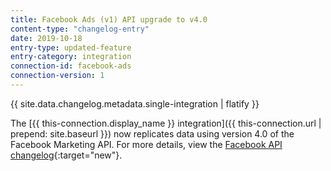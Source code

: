 ```yaml
---
title: Facebook Ads (v1) API upgrade to v4.0
content-type: "changelog-entry"
date: 2019-10-18
entry-type: updated-feature
entry-category: integration
connection-id: facebook-ads
connection-version: 1
---
```


{{ site.data.changelog.metadata.single-integration | flatify }}

The [{{ this-connection.display_name }} integration]({{ this-connection.url | prepend: site.baseurl }}) now replicates data using version 4.0 of the Facebook Marketing API. For more details, view the [Facebook API changelog](https://developers.facebook.com/docs/graph-api/changelog/version4.0#marketing-api){:target="new"}.